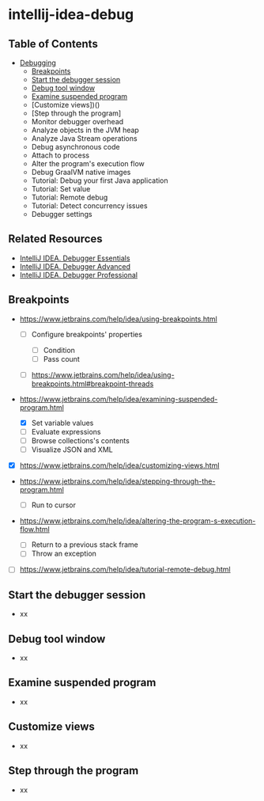 # intellij-idea-debug

## Table of Contents

- [Debugging](https://www.jetbrains.com/help/idea/debugging-code.html)
  - [Breakpoints](https://github.com/Jian-Min-Huang/intellij-idea-debug?tab=readme-ov-file#breakpoints)
  - [Start the debugger session]()
  - [Debug tool window]()
  - [Examine suspended program]()
  - [Customize views])()
  - [Step through the program]
  - Monitor debugger overhead
  - Analyze objects in the JVM heap
  - Analyze Java Stream operations
  - Debug asynchronous code
  - Attach to process
  - Alter the program's execution flow
  - Debug GraalVM native images
  - Tutorial: Debug your first Java application
  - Tutorial: Set value
  - Tutorial: Remote debug
  - Tutorial: Detect concurrency issues
  - Debugger settings

## Related Resources

- [IntelliJ IDEA. Debugger Essentials](https://www.youtube.com/watch?v=59RC8gVPlvk)
- [IntelliJ IDEA. Debugger Advanced](https://www.youtube.com/watch?v=40Og3hTV--k)
- [IntelliJ IDEA. Debugger Professional](https://www.youtube.com/watch?v=JPR3w3Qtwzw)

## Breakpoints

- https://www.jetbrains.com/help/idea/using-breakpoints.html

  - [ ] Configure breakpoints' properties

    - [ ] Condition
    - [ ] Pass count

  - [ ] https://www.jetbrains.com/help/idea/using-breakpoints.html#breakpoint-threads

- https://www.jetbrains.com/help/idea/examining-suspended-program.html

  - [x] Set variable values
  - [ ] Evaluate expressions
  - [ ] Browse collections's contents
  - [ ] Visualize JSON and XML

- [x] https://www.jetbrains.com/help/idea/customizing-views.html

- https://www.jetbrains.com/help/idea/stepping-through-the-program.html

  - [ ] Run to cursor

- https://www.jetbrains.com/help/idea/altering-the-program-s-execution-flow.html

  - [ ] Return to a previous stack frame
  - [ ] Throw an exception

- [ ] https://www.jetbrains.com/help/idea/tutorial-remote-debug.html

## Start the debugger session

- xx

## Debug tool window

- xx

## Examine suspended program

- xx

## Customize views

- xx

## Step through the program

- xx
